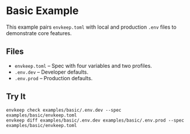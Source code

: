 # Basic Example

This example pairs `envkeep.toml` with local and production `.env` files to demonstrate core features.

## Files
- `envkeep.toml` – Spec with four variables and two profiles.
- `.env.dev` – Developer defaults.
- `.env.prod` – Production defaults.

## Try It
```
envkeep check examples/basic/.env.dev --spec examples/basic/envkeep.toml
envkeep diff examples/basic/.env.dev examples/basic/.env.prod --spec examples/basic/envkeep.toml
```
